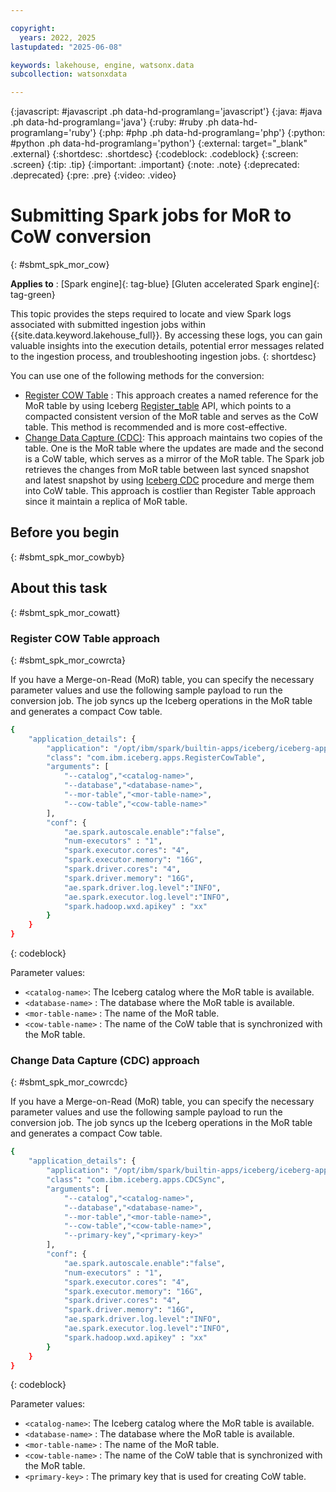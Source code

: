 ```yaml
---

copyright:
  years: 2022, 2025
lastupdated: "2025-06-08"

keywords: lakehouse, engine, watsonx.data
subcollection: watsonxdata

---
```


{:javascript: #javascript .ph data-hd-programlang='javascript'}
{:java: #java .ph data-hd-programlang='java'}
{:ruby: #ruby .ph data-hd-programlang='ruby'}
{:php: #php .ph data-hd-programlang='php'}
{:python: #python .ph data-hd-programlang='python'}
{:external: target="_blank" .external}
{:shortdesc: .shortdesc}
{:codeblock: .codeblock}
{:screen: .screen}
{:tip: .tip}
{:important: .important}
{:note: .note}
{:deprecated: .deprecated}
{:pre: .pre}
{:video: .video}

# Submitting Spark jobs for MoR to CoW conversion
{: #sbmt_spk_mor_cow}

**Applies to** : [Spark engine]{: tag-blue}  [Gluten accelerated Spark engine]{: tag-green}


This topic provides the steps required to locate and view Spark logs associated with submitted ingestion jobs within {{site.data.keyword.lakehouse_full}}. By accessing these logs, you can gain valuable insights into the execution details, potential error messages related to the ingestion process, and troubleshooting ingestion jobs.
{: shortdesc}

You can use one of the following methods for the conversion:
- [Register COW Table](https://ibmdocs.dcs.ibm.com/docs/en/SSDZ38_2.2.x_test?topic=engine-submitting-spark-jobs-mor-cow-conversion#mor_cow__RT) : This approach creates a named reference for the MoR table by using Iceberg [Register_table](https://www.ibm.com/links?url=https%3A%2F%2Ficeberg.apache.org%2Fdocs%2F1.6.0%2Fspark-procedures%2F%3Fh%3Dregister%23register_table) API, which points to a compacted consistent version of the MoR table and serves as the CoW table. This method is recommended and is more cost-effective.
- [Change Data Capture (CDC)](https://ibmdocs.dcs.ibm.com/docs/en/SSDZ38_2.2.x_test?topic=engine-submitting-spark-jobs-mor-cow-conversion#mor_cow__CDC): This approach maintains two copies of the table. One is the MoR table where the updates are made and the second is a CoW table, which serves as a mirror of the MoR table. The Spark job retrieves the changes from MoR table between last synced snapshot and latest snapshot by using [Iceberg CDC](https://www.ibm.com/links?url=https%3A%2F%2Ficeberg.apache.org%2Fdocs%2F1.7.1%2Fspark-procedures%2F%23change-data-capture) procedure and merge them into CoW table. This approach is costlier than Register Table approach since it maintain a replica of MoR table.

## Before you begin
{: #sbmt_spk_mor_cowbyb}

## About this task
{: #sbmt_spk_mor_cowatt}

### Register COW Table approach
{: #sbmt_spk_mor_cowrcta}

If you have a Merge-on-Read (MoR) table, you can specify the necessary parameter values and use the following sample payload to run the conversion job. The job syncs up the Iceberg operations in the MoR table and generates a compact Cow table.

```bash
{
    "application_details": {
        "application": "/opt/ibm/spark/builtin-apps/iceberg/iceberg-apps.jar",
        "class": "com.ibm.iceberg.apps.RegisterCowTable",
        "arguments": [
            "--catalog","<catalog-name>",
            "--database","<database-name>",
            "--mor-table","<mor-table-name>",
            "--cow-table","<cow-table-name>"
        ],
        "conf": {
            "ae.spark.autoscale.enable":"false",
            "num-executors" : "1",
            "spark.executor.cores": "4",
            "spark.executor.memory": "16G",
            "spark.driver.cores": "4",
            "spark.driver.memory": "16G",
            "ae.spark.driver.log.level":"INFO",
            "ae.spark.executor.log.level":"INFO",
            "spark.hadoop.wxd.apikey" : "xx"
        }
    }
}
```
{: codeblock}

Parameter values:
- `<catalog-name>`: The Iceberg catalog where the MoR table is available.
- `<database-name>` : The database where the MoR table is available.
- `<mor-table-name>` : The name of the MoR table.
- `<cow-table-name>` : The name of the CoW table that is synchronized with the MoR table.

### Change Data Capture (CDC) approach
{: #sbmt_spk_mor_cowrcdc}

If you have a Merge-on-Read (MoR) table, you can specify the necessary parameter values and use the following sample payload to run the conversion job. The job syncs up the Iceberg operations in the MoR table and generates a compact Cow table.

```bash
{
    "application_details": {
        "application": "/opt/ibm/spark/builtin-apps/iceberg/iceberg-apps.jar",
        "class": "com.ibm.iceberg.apps.CDCSync",
        "arguments": [
            "--catalog","<catalog-name>",
            "--database","<database-name>",
            "--mor-table","<mor-table-name>",
            "--cow-table","<cow-table-name>",
            "--primary-key","<primary-key>"
        ],
        "conf": {
            "ae.spark.autoscale.enable":"false",
            "num-executors" : "1",
            "spark.executor.cores": "4",
            "spark.executor.memory": "16G",
            "spark.driver.cores": "4",
            "spark.driver.memory": "16G",
            "ae.spark.driver.log.level":"INFO",
            "ae.spark.executor.log.level":"INFO",
            "spark.hadoop.wxd.apikey" : "xx"
        }
    }
}
```
{: codeblock}

Parameter values:
- `<catalog-name>`: The Iceberg catalog where the MoR table is available.
- `<database-name>` : The database where the MoR table is available.
- `<mor-table-name>` : The name of the MoR table.
- `<cow-table-name>` : The name of the CoW table that is synchronized with the MoR table.
- `<primary-key>` : The primary key that is used for creating CoW table.
